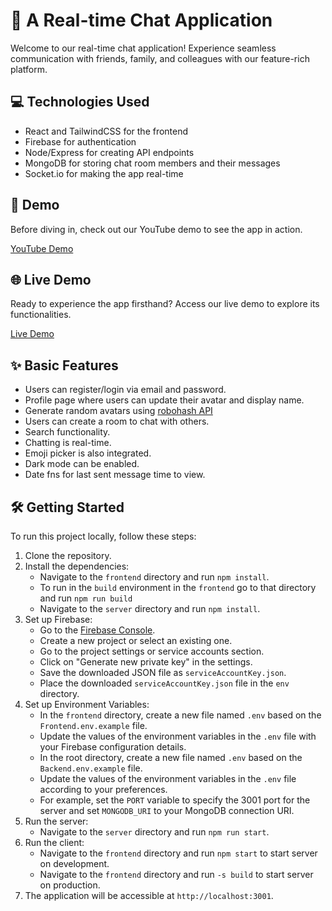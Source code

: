 # 🚀 A Real-time Chat Application 

Welcome to our real-time chat application! Experience seamless communication with friends, family, and colleagues with our feature-rich platform.

## 💻 Technologies Used

- React and TailwindCSS for the frontend
- Firebase for authentication
- Node/Express for creating API endpoints
- MongoDB for storing chat room members and their messages
- Socket.io for making the app real-time

## 🎥 Demo

Before diving in, check out our YouTube demo to see the app in action. 

[YouTube Demo](https://youtu.be/PJn2cUT3H-k)

## 🌐 Live Demo

Ready to experience the app firsthand? Access our live demo to explore its functionalities.

[Live Demo](https://chat-app-frontend-amber.vercel.app)

## ✨ Basic Features

- Users can register/login via email and password.
- Profile page where users can update their avatar and display name.
- Generate random avatars using [robohash API](https://robohash.org)
- Users can create a room to chat with others.
- Search functionality.
- Chatting is real-time.
- Emoji picker is also integrated.
- Dark mode can be enabled.
- Date fns for last sent message time to view.

## 🛠️ Getting Started

To run this project locally, follow these steps:

1. Clone the repository.
2. Install the dependencies:
   - Navigate to the `frontend` directory and run `npm install`.
   - To run in the `build` environment in the `frontend` go to that directory and run `npm run build`
   - Navigate to the `server` directory and run `npm install`.
3. Set up Firebase:
   - Go to the [Firebase Console](https://console.firebase.google.com/).
   - Create a new project or select an existing one.
   - Go to the project settings or service accounts section.
   - Click on "Generate new private key" in the settings.
   - Save the downloaded JSON file as `serviceAccountKey.json`.
   - Place the downloaded `serviceAccountKey.json` file in the `env` directory.
4. Set up Environment Variables:
   - In the `frontend` directory, create a new file named `.env` based on the `Frontend.env.example` file.
   - Update the values of the environment variables in the `.env` file with your Firebase configuration details.
   - In the root directory, create a new file named `.env` based on the `Backend.env.example` file.
   - Update the values of the environment variables in the `.env` file according to your preferences.
   - For example, set the `PORT` variable to specify the 3001 port for the server and set `MONGODB_URI` to your MongoDB connection URI.
5. Run the server:
   - Navigate to the `server` directory and run `npm run start`.
6. Run the client:
   - Navigate to the `frontend` directory and run `npm start` to start server on development.
   -  Navigate to the `frontend` directory and run `-s build` to start server on production.
7. The application will be accessible at `http://localhost:3001`.
